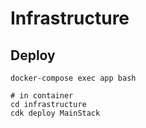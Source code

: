 # Infrastructure

## Deploy

```shell
docker-compose exec app bash

# in container
cd infrastructure
cdk deploy MainStack
```
